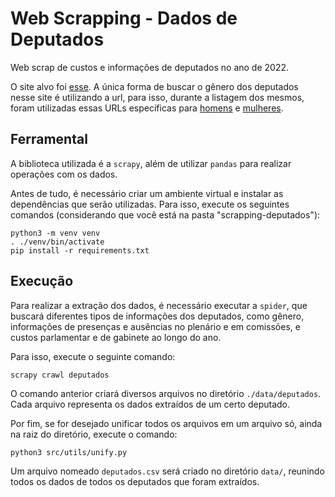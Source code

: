 # Web Scrapping - Dados de Deputados

Web scrap de custos e informações de deputados no ano de 2022.

O site alvo foi [esse](https://www.camara.leg.br/deputados). A única forma de buscar o gênero dos deputados nesse site é utilizando a url, para isso, durante a listagem dos mesmos, foram utilizadas essas URLs específicas para [homens](https://www.camara.leg.br/deputados/quem-sao/resultado?search=&partido=&uf=&legislatura=56&sexo=M) e [mulheres](https://www.camara.leg.br/deputados/quem-sao/resultado?search=&partido=&uf=&legislatura=56&sexo=F).

## Ferramental

A biblioteca utilizada é a `scrapy`, além de utilizar `pandas` para realizar operações com os dados.

Antes de tudo, é necessário criar um ambiente virtual e instalar as dependências que serão utilizadas. Para isso, execute os seguintes comandos (considerando que você está na pasta "scrapping-deputados"):

```
python3 -m venv venv
. ./venv/bin/activate
pip install -r requirements.txt
```

## Execução

Para realizar a extração dos dados, é necessário executar a `spider`, que buscará diferentes tipos de informações dos deputados, como gênero, informações de presenças e ausências no plenário e em comissões, e custos parlamentar e de gabinete ao longo do ano.

Para isso, execute o seguinte comando:

```
scrapy crawl deputados
```

O comando anterior criará diversos arquivos no diretório `./data/deputados`. Cada arquivo representa os dados extraídos de um certo deputado. 

Por fim, se for desejado unificar todos os arquivos em um arquivo só, ainda na raiz do diretório, execute o comando:

```
python3 src/utils/unify.py
```

Um arquivo nomeado `deputados.csv` será criado no diretório `data/`, reunindo todos os dados de todos os deputados que foram extraídos.
